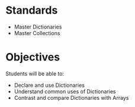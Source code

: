 # Standards
* Master Dictionaries
* Master Collections

# Objectives
Students will be able to:
* Declare and use Dictionaries 
* Understand common uses of Dictionaries
* Contrast and compare Dictionaries with Arrays
